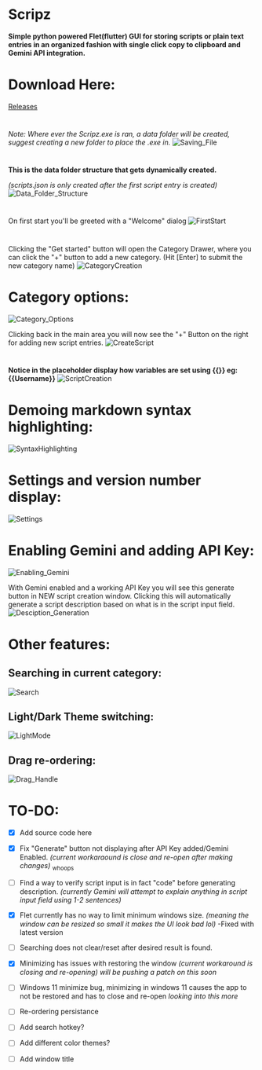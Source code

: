 # Scripz
**Simple python powered Flet(flutter) GUI for storing scripts or plain text entries in an organized fashion with single click copy to clipboard and Gemini API integration.**


# Download Here: 
[Releases](https://github.com/Christian-Boettcher/Scripz/releases/)

#

*Note: Where ever the Scripz.exe is ran, a data folder will be created, suggest creating a new folder to place the .exe in.*
![Saving_File](https://github.com/Christian-Boettcher/Scripz/assets/103608972/e5da2e3c-f424-489d-a79e-946ec25f5861)

#

**This is the data folder structure that gets dynamically created.**

*(scripts.json is only created after the first script entry is created)*
![Data_Folder_Structure](https://github.com/Christian-Boettcher/Scripz/assets/103608972/6559b710-3078-48d5-9f2e-b3d549b7775b)

#

On first start you'll be greeted with a "Welcome" dialog
![FirstStart](https://github.com/Christian-Boettcher/Scripz/assets/103608972/1c254d13-8a95-4a4a-863a-357862454e5e)

#

Clicking the "Get started" button will open the Category Drawer, where you can click the "+" button to add a new category. (Hit [Enter] to submit the new category name)
![CategoryCreation](https://github.com/Christian-Boettcher/Scripz/assets/103608972/c0152f72-4d29-48cc-8ede-dd8c1c9da654)

#

# Category options:
![Category_Options](https://github.com/Christian-Boettcher/Scripz/assets/103608972/7604444f-cd5e-42d0-86ba-e085bba20779)


Clicking back in the main area you will now see the "+" Button on the right for adding new script entries.
![CreateScript](https://github.com/Christian-Boettcher/Scripz/assets/103608972/df9cc1e2-1678-4389-b6b7-04d834fd76df)

#

**Notice in the placeholder display how variables are set using {{}} eg: {{Username}}**
![ScriptCreation](https://github.com/Christian-Boettcher/Scripz/assets/103608972/1d2c1ffd-cc49-41ed-bfdf-da12be26c689)

#

# Demoing markdown syntax highlighting:
![SyntaxHighlighting](https://github.com/Christian-Boettcher/Scripz/assets/103608972/ff0b3529-8707-49a9-ac0f-a69cc1d0b355)

#

# Settings and version number display:
![Settings](https://github.com/Christian-Boettcher/Scripz/assets/103608972/23693da0-34e5-4daf-8355-1cdc25613f4c)

#

# Enabling Gemini and adding API Key:
![Enabling_Gemini](https://github.com/Christian-Boettcher/Scripz/assets/103608972/6df8c0d6-84de-4667-adfb-702f0b502555)


With Gemini enabled and a working API Key you will see this generate button in NEW script creation window. 
Clicking this will automatically generate a script description based on what is in the script input field.
![Desciption_Generation](https://github.com/Christian-Boettcher/Scripz/assets/103608972/c26a5cb8-98ff-4a21-a9db-dce1d3e98a06)

#

# Other features:
## Searching in current category:
![Search](https://github.com/Christian-Boettcher/Scripz/assets/103608972/579eb2fc-81ac-45de-9353-5607f56ae949)

## Light/Dark Theme switching:
![LightMode](https://github.com/Christian-Boettcher/Scripz/assets/103608972/a43f5c86-f549-4a44-b864-f472da27d5a6)

## Drag re-ordering:
![Drag_Handle](https://github.com/Christian-Boettcher/Scripz/assets/103608972/f21241f8-3e5c-46d9-b8ee-3a4c3ba18d8a)


# TO-DO:
- [x] Add source code here
- [x] Fix "Generate" button not displaying after API Key added/Gemini Enabled.
      *(current workaraound is close and re-open after making changes)* <sub>whoops</sub>

- [ ] Find a way to verify script input is in fact "code" before generating description. *(currently Gemini will attempt to explain anything in script input field using 1-2 sentences)*
- [x] Flet currently has no way to limit minimum windows size. *(meaning the window can be resized so small it makes the UI look bad lol)* -Fixed with latest version
- [ ] Searching does not clear/reset after desired result is found.
- [x] Minimizing has issues with restoring the window *(current workaround is closing and re-opening)* *will be pushing a patch on this soon*
- [ ] Windows 11 minimize bug, minimizing in windows 11 causes the app to not be restored and has to close and re-open *looking into this more*
- [ ] Re-ordering persistance
- [ ] Add search hotkey?
- [ ] Add different color themes?
- [ ] Add window title
